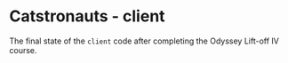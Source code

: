 # Catstronauts - client

The final state of the `client` code after completing the Odyssey Lift-off IV course.
